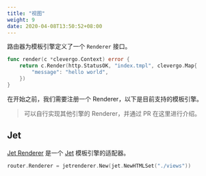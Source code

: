 ```yaml
---
title: "视图"
weight: 9
date: 2020-04-08T13:50:52+08:00
---
```


路由器为模板引擎定义了一个 `Renderer` 接口。

```go
func render(c *clevergo.Context) error {
    return c.Render(http.StatusOK, "index.tmpl", clevergo.Map{
        "message": "hello world",
    })
}
```

在开始之前，我们需要注册一个 Renderer，以下是目前支持的模板引擎。

> 可以自行实现其他引擎的 Renderer，并通过 PR 在这里进行介绍。

## Jet

[Jet Renderer](https://github.com/clevergo/jetrenderer) 是一个 [Jet](https://github.com/cloudykit/jet)  模板引擎的适配器。

```go
router.Renderer = jetrenderer.New(jet.NewHTMLSet("./views"))
```
